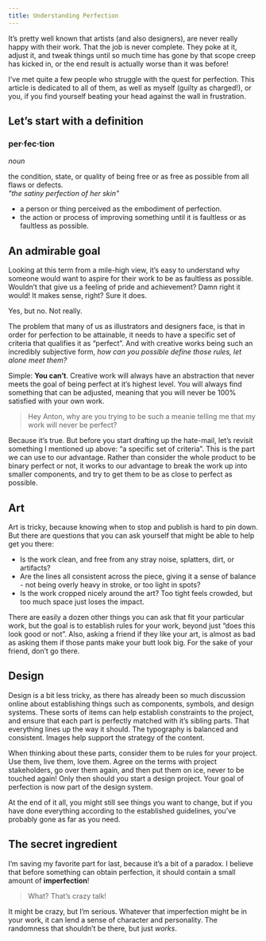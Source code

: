 ```yaml
---
title: Understanding Perfection
---
```


It’s pretty well known that artists (and also designers), are never really happy with their work. That the job is never complete. They poke at it, adjust it, and tweak things until so much time has gone by that scope creep has kicked in, or the end result is actually worse than it was before!

I’ve met quite a few people who struggle with the quest for perfection. This article is dedicated to all of them, as well as myself (guilty as charged!), or you, if you find yourself beating your head against the wall in frustration.

## Let’s start with a definition

### per·fec·tion

_noun_

the condition, state, or quality of being free or as free as possible from all flaws or defects.  
_"the satiny perfection of her skin"_

- a person or thing perceived as the embodiment of perfection.
- the action or process of improving something until it is faultless or as faultless as possible.

## An admirable goal

Looking at this term from a mile-high view, it’s easy to understand why someone would want to aspire for their work to be as faultless as possible. Wouldn’t that give us a feeling of pride and achievement? Damn right it would! It makes sense, right? Sure it does.

Yes, but no. Not really.

The problem that many of us as illustrators and designers face, is that in order for perfection to be attainable, it needs to have a specific set of criteria that qualifies it as “perfect”. And with creative works being such an incredibly subjective form, _how can you possible define those rules, let alone meet them?_

Simple: **You can’t**. Creative work will always have an abstraction that never meets the goal of being perfect at it’s highest level. You will always find something that can be adjusted, meaning that you will never be 100% satisfied with your own work.

> Hey Anton, why are you trying to be such a meanie telling me that my work will never be perfect?

Because it’s true. But before you start drafting up the hate-mail, let’s revisit something I mentioned up above: “a specific set of criteria”. This is the part we can use to our advantage. Rather than consider the whole product to be binary perfect or not, it works to our advantage to break the work up into smaller components, and try to get them to be as close to perfect as possible.

## Art

Art is tricky, because knowing when to stop and publish is hard to pin down. But there are questions that you can ask yourself that might be able to help get you there:

- Is the work clean, and free from any stray noise, splatters, dirt, or artifacts?
- Are the lines all consistent across the piece, giving it a sense of balance - not being overly heavy in stroke, or too light in spots?
- Is the work cropped nicely around the art? Too tight feels crowded, but too much space just loses the impact.

There are easily a dozen other things you can ask that fit your particular work, but the goal is to establish rules for your work, beyond just “does this look good or not”. Also, asking a friend if they like your art, is almost as bad as asking them if those pants make your butt look big. For the sake of your friend, don’t go there.

## Design

Design is a bit less tricky, as there has already been so much discussion online about establishing things such as components, symbols, and design systems. These sorts of items can help establish constraints to the project, and ensure that each part is perfectly matched with it’s sibling parts. That everything lines up the way it should. The typography is balanced and consistent. Images help support the strategy of the content.

When thinking about these parts, consider them to be rules for your project. Use them, live them, love them. Agree on the terms with project stakeholders, go over them again, and then put them on ice, never to be touched again! Only then should you start a design project. Your goal of perfection is now part of the design system.

At the end of it all, you might still see things you want to change, but if you have done everything according to the established guidelines, you’ve probably gone as far as you need.

## The secret ingredient

I’m saving my favorite part for last, because it’s a bit of a paradox. I believe that before something can obtain perfection, it should contain a small amount of **imperfection**!

> What? That’s crazy talk!

It might be crazy, but I’m serious. Whatever that imperfection might be in your work, it can lend a sense of character and personality. The randomness that shouldn’t be there, but just _works_.

